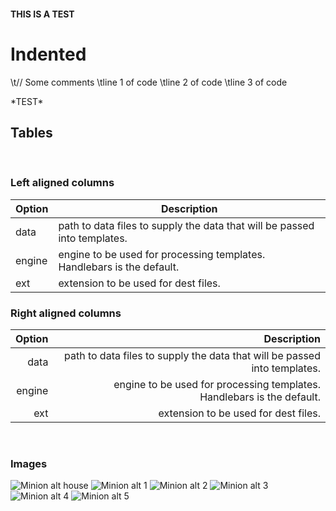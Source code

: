 #### THIS IS A TEST

# Indented

\t// Some comments
\tline 1 of code
\tline 2 of code
\tline 3 of code

<div class=\"warning\">
*TEST*
</div>

## Tables
<br/>

### Left aligned columns

| Option | Description |
| ------ | ----------- |
| data   | path to data files to supply the data that will be passed into templates. |
| engine | engine to be used for processing templates. Handlebars is the default. |
| ext    | extension to be used for dest files. |

### Right aligned columns

| Option | Description |
| ------:| -----------:|
| data   | path to data files to supply the data that will be passed into templates. |
| engine | engine to be used for processing templates. Handlebars is the default. |
| ext    | extension to be used for dest files. |

<br/>

### Images

![Minion alt house](house.png)
![Minion alt 1](1.jpg)
![Minion alt 2](2.png)
![Minion alt 3](3.png)
![Minion alt 4](4.jpg)
![Minion alt 5](5.png)
